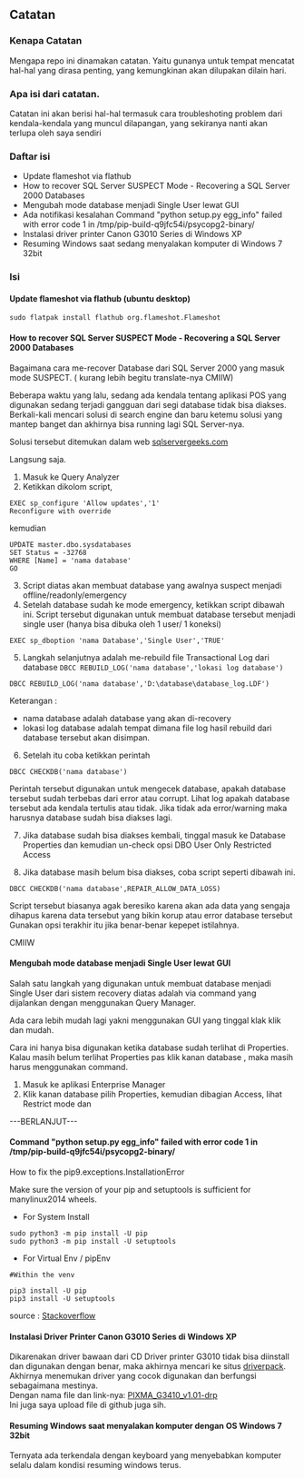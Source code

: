 ## Catatan

### Kenapa Catatan
Mengapa repo ini dinamakan catatan. Yaitu gunanya untuk tempat mencatat hal-hal yang dirasa penting, yang kemungkinan akan dilupakan dilain hari.

### Apa isi dari catatan.
Catatan ini akan berisi hal-hal termasuk cara troubleshoting problem dari kendala-kendala yang muncul dilapangan, yang sekiranya nanti akan terlupa oleh saya sendiri

### Daftar isi
* Update flameshot via flathub
* How to recover SQL Server SUSPECT Mode - Recovering a SQL Server 2000 Databases
* Mengubah mode database menjadi Single User lewat GUI
* Ada notifikasi kesalahan Command "python setup.py egg_info" failed with error code 1 in /tmp/pip-build-q9jfc54i/psycopg2-binary/
* Instalasi driver printer Canon G3010 Series di Windows XP
* Resuming Windows saat sedang menyalakan komputer di Windows 7 32bit




### Isi
#### Update flameshot via flathub (ubuntu desktop)
```
sudo flatpak install flathub org.flameshot.Flameshot
```

#### How to recover SQL Server SUSPECT Mode - Recovering a SQL Server 2000 Databases
Bagaimana cara me-recover Database dari SQL Server 2000 yang masuk mode SUSPECT. ( kurang lebih begitu translate-nya CMIIW)  

Beberapa waktu yang lalu, sedang ada kendala tentang aplikasi POS yang digunakan sedang terjadi gangguan dari segi database tidak bisa diakses. Berkali-kali mencari solusi di search engine dan baru ketemu solusi yang mantep banget dan akhirnya bisa running lagi SQL Server-nya.  

Solusi tersebut ditemukan dalam web [sqlservergeeks.com](https://www.sqlservergeeks.com/sql-server-suspect-mode-recovering-a-sql-server-2000-database)

Langsung saja.

1. Masuk ke Query Analyzer
2. Ketikkan dikolom script,  
```
EXEC sp_configure 'Allow updates','1'
Reconfigure with override
```
kemudian  
```
UPDATE master.dbo.sysdatabases
SET Status = -32768
WHERE [Name] = 'nama database'
GO
```
3. Script diatas akan membuat database yang awalnya suspect menjadi offline/readonly/emergency
4. Setelah database sudah ke mode emergency, ketikkan script dibawah ini. Script tersebut digunakan untuk membuat database tersebut menjadi single user (hanya bisa dibuka oleh 1 user/ 1 koneksi)
```
EXEC sp_dboption 'nama Database','Single User','TRUE'
```
5. Langkah selanjutnya adalah me-rebuild file Transactional Log dari database
`DBCC REBUILD_LOG('nama database','lokasi log database')`
```
DBCC REBUILD_LOG('nama database','D:\database\database_log.LDF')
```
Keterangan :
* nama database adalah database yang akan di-recovery
* lokasi log database adalah tempat dimana file log hasil rebuild dari database tersebut akan disimpan.

6. Setelah itu coba ketikkan perintah
```
DBCC CHECKDB('nama database')
```
Perintah tersebut digunakan untuk mengecek database, apakah database tersebut sudah terbebas dari error atau corrupt. Lihat log apakah database tersebut ada kendala tertulis atau tidak. Jika tidak ada error/warning maka harusnya database sudah bisa diakses lagi.

7. Jika database sudah bisa diakses kembali, tinggal masuk ke Database Properties dan kemudian un-check opsi DBO User Only Restricted Access

8. Jika database masih belum bisa diakses, coba script seperti dibawah ini.
```
DBCC CHECKDB('nama database',REPAIR_ALLOW_DATA_LOSS)
```
Script tersebut biasanya agak beresiko karena akan ada data yang sengaja dihapus karena data tersebut yang bikin korup atau error database tersebut Gunakan opsi terakhir itu jika benar-benar kepepet istilahnya.


CMIIW

#### Mengubah mode database menjadi Single User lewat GUI

Salah satu langkah yang digunakan untuk membuat database menjadi Single User dari sistem recovery diatas adalah via command yang dijalankan dengan menggunakan Query Manager.  

Ada cara lebih mudah lagi yakni menggunakan GUI yang tinggal klak klik dan mudah.

Cara ini hanya bisa digunakan ketika database sudah terlihat di Properties. Kalau masih belum terlihat Properties pas klik kanan database , maka masih harus menggunakan command.

1. Masuk ke aplikasi Enterprise Manager
2. Klik kanan database pilih Properties, kemudian dibagian Access, lihat Restrict mode dan

---BERLANJUT---

#### Command "python setup.py egg_info" failed with error code 1 in /tmp/pip-build-q9jfc54i/psycopg2-binary/
How to fix the pip9.exceptions.InstallationError

Make sure the version of your pip and setuptools is sufficient for manylinux2014 wheels.

* For System Install
```
sudo python3 -m pip install -U pip
sudo python3 -m pip install -U setuptools
```
* For Virtual Env / pipEnv
```
#Within the venv

pip3 install -U pip
pip3 install -U setuptools
```
source : [Stackoverflow](https://stackoverflow.com/questions/64095094/command-python-setup-py-egg-info-failed-with-error-code-1-in-tmp)

#### Instalasi Driver Printer Canon G3010 Series di Windows XP
Dikarenakan driver bawaan dari CD Driver printer G3010 tidak bisa diinstall dan digunakan dengan benar, maka akhirnya mencari ke situs [driverpack](driverpack.io). Akhirnya menemukan driver yang cocok digunakan dan berfungsi sebagaimana mestinya.  
Dengan nama file dan link-nya: [PIXMA_G3410_v1.01-drp](https://dl.driverpack.io/driverpacks/repack/Printer_Canon_Inkjet/PIXMA_G3410_v1.01/PIXMA_G3410_v1.01-drp.zip)  
Ini juga saya upload file di github juga sih.

#### Resuming Windows saat menyalakan komputer dengan OS Windows 7 32bit
Ternyata ada terkendala dengan keyboard yang menyebabkan komputer selalu dalam kondisi resuming windows terus. 